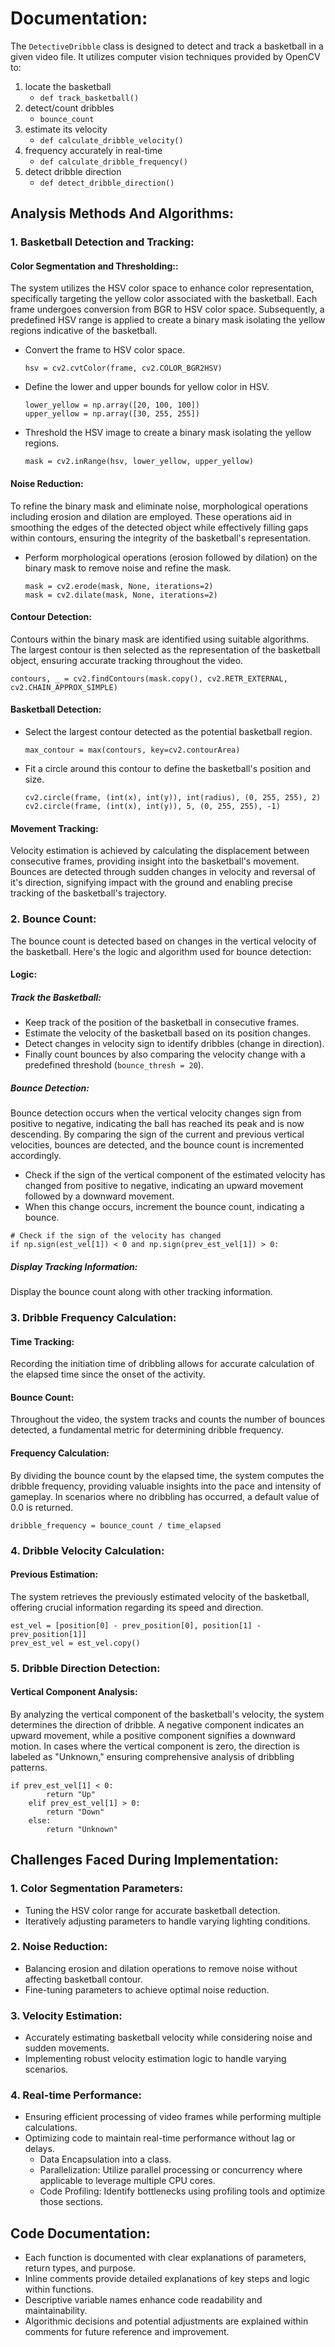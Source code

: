# Documentation:

The `DetectiveDribble` class is designed to detect and track a basketball in a given video file. It utilizes computer vision techniques provided by OpenCV to:
 1. locate the basketball
    - `def track_basketball()`
 2. detect/count dribbles
     - `bounce_count`
 3. estimate its velocity
     - `def calculate_dribble_velocity()`
 4. frequency accurately in real-time
     - `def calculate_dribble_frequency()`
 5. detect dribble direction
     - `def detect_dribble_direction()`

## Analysis Methods And Algorithms:

### 1. Basketball Detection and Tracking:

#### Color Segmentation and Thresholding::

The system utilizes the HSV color space to enhance color representation, specifically targeting the yellow color associated with the basketball. Each frame undergoes conversion from BGR to HSV color space. Subsequently, a predefined HSV range is applied to create a binary mask isolating the yellow regions indicative of the basketball.

- Convert the frame to HSV color space.
  ```
  hsv = cv2.cvtColor(frame, cv2.COLOR_BGR2HSV)
  ```
- Define the lower and upper bounds for yellow color in HSV.
  ```
  lower_yellow = np.array([20, 100, 100])
  upper_yellow = np.array([30, 255, 255])
  ```
- Threshold the HSV image to create a binary mask isolating the yellow regions.
  ```
  mask = cv2.inRange(hsv, lower_yellow, upper_yellow)
  ```

#### Noise Reduction:

To refine the binary mask and eliminate noise, morphological operations including erosion and dilation are employed. These operations aid in smoothing the edges of the detected object while effectively filling gaps within contours, ensuring the integrity of the basketball's representation.

- Perform morphological operations (erosion followed by dilation) on the binary mask to remove noise and refine the mask.
  ```
  mask = cv2.erode(mask, None, iterations=2)
  mask = cv2.dilate(mask, None, iterations=2)
  ```

#### Contour Detection:

Contours within the binary mask are identified using suitable algorithms. The largest contour is then selected as the representation of the basketball object, ensuring accurate tracking throughout the video.
```
contours, _ = cv2.findContours(mask.copy(), cv2.RETR_EXTERNAL, cv2.CHAIN_APPROX_SIMPLE)
```

#### Basketball Detection:

- Select the largest contour detected as the potential basketball region.
  ```
  max_contour = max(contours, key=cv2.contourArea)
  ```
- Fit a circle around this contour to define the basketball's position and size.
  ```
  cv2.circle(frame, (int(x), int(y)), int(radius), (0, 255, 255), 2)
  cv2.circle(frame, (int(x), int(y)), 5, (0, 255, 255), -1)
  ```

#### Movement Tracking:

Velocity estimation is achieved by calculating the displacement between consecutive frames, providing insight into the basketball's movement. Bounces are detected through sudden changes in velocity and reversal of it's direction, signifying impact with the ground and enabling precise tracking of the basketball's trajectory.

### 2. Bounce Count:

The bounce count is detected based on changes in the vertical velocity of the basketball. Here's the logic and algorithm used for bounce detection:

#### Logic:
##### Track the Basketball:

- Keep track of the position of the basketball in consecutive frames.
- Estimate the velocity of the basketball based on its position changes.
- Detect changes in velocity sign to identify dribbles (change in direction).
- Finally count bounces by also comparing the velocity change with a predefined threshold (`bounce_thresh = 20`).

##### Bounce Detection:

Bounce detection occurs when the vertical velocity changes sign from positive to negative, indicating the ball has reached its peak and is now descending.
By comparing the sign of the current and previous vertical velocities, bounces are detected, and the bounce count is incremented accordingly.

- Check if the sign of the vertical component of the estimated velocity has changed from positive to negative, indicating an upward movement followed by a downward movement.
- When this change occurs, increment the bounce count, indicating a bounce.

```
# Check if the sign of the velocity has changed
if np.sign(est_vel[1]) < 0 and np.sign(prev_est_vel[1]) > 0:
```  

##### Display Tracking Information:

Display the bounce count along with other tracking information.

### 3. Dribble Frequency Calculation:

#### Time Tracking:

Recording the initiation time of dribbling allows for accurate calculation of the elapsed time since the onset of the activity.

#### Bounce Count:

Throughout the video, the system tracks and counts the number of bounces detected, a fundamental metric for determining dribble frequency.

#### Frequency Calculation:

By dividing the bounce count by the elapsed time, the system computes the dribble frequency, providing valuable insights into the pace and intensity of gameplay. In scenarios where no dribbling has occurred, a default value of 0.0 is returned.

`dribble_frequency = bounce_count / time_elapsed` 

### 4. Dribble Velocity Calculation:

#### Previous Estimation:

The system retrieves the previously estimated velocity of the basketball, offering crucial information regarding its speed and direction.
```
est_vel = [position[0] - prev_position[0], position[1] - prev_position[1]]
prev_est_vel = est_vel.copy()
```

### 5. Dribble Direction Detection:

#### Vertical Component Analysis:

By analyzing the vertical component of the basketball's velocity, the system determines the direction of dribble. A negative component indicates an upward movement, while a positive component signifies a downward motion. In cases where the vertical component is zero, the direction is labeled as "Unknown," ensuring comprehensive analysis of dribbling patterns.

```
if prev_est_vel[1] < 0:
        return "Up"
    elif prev_est_vel[1] > 0:
        return "Down"
    else:
        return "Unknown"
```

## Challenges Faced During Implementation:

### 1. Color Segmentation Parameters:
- Tuning the HSV color range for accurate basketball detection.
- Iteratively adjusting parameters to handle varying lighting conditions.
  
### 2. Noise Reduction:
- Balancing erosion and dilation operations to remove noise without affecting basketball contour.
- Fine-tuning parameters to achieve optimal noise reduction.
  
### 3. Velocity Estimation:
- Accurately estimating basketball velocity while considering noise and sudden movements.
- Implementing robust velocity estimation logic to handle varying scenarios.
  
### 4. Real-time Performance:
- Ensuring efficient processing of video frames while performing multiple calculations.
- Optimizing code to maintain real-time performance without lag or delays.
  - Data Encapsulation into a class.
  - Parallelization: Utilize parallel processing or concurrency where applicable to leverage multiple CPU cores.
  - Code Profiling: Identify bottlenecks using profiling tools and optimize those sections.   

## Code Documentation:
- Each function is documented with clear explanations of parameters, return types, and purpose.
- Inline comments provide detailed explanations of key steps and logic within functions.
- Descriptive variable names enhance code readability and maintainability.
- Algorithmic decisions and potential adjustments are explained within comments for future reference and improvement.
